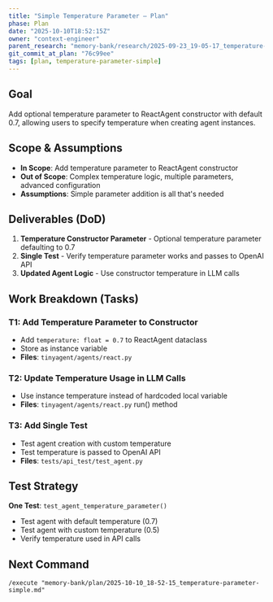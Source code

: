 ```yaml
---
title: "Simple Temperature Parameter – Plan"
phase: Plan
date: "2025-10-10T18:52:15Z"
owner: "context-engineer"
parent_research: "memory-bank/research/2025-09-23_19-05-17_temperature-parameter-enhancement.md"
git_commit_at_plan: "76c99ee"
tags: [plan, temperature-parameter-simple]
---
```


## Goal
Add optional temperature parameter to ReactAgent constructor with default 0.7, allowing users to specify temperature when creating agent instances.

## Scope & Assumptions
- **In Scope**: Add temperature parameter to ReactAgent constructor
- **Out of Scope**: Complex temperature logic, multiple parameters, advanced configuration
- **Assumptions**: Simple parameter addition is all that's needed

## Deliverables (DoD)
1. **Temperature Constructor Parameter** - Optional temperature parameter defaulting to 0.7
2. **Single Test** - Verify temperature parameter works and passes to OpenAI API
3. **Updated Agent Logic** - Use constructor temperature in LLM calls

## Work Breakdown (Tasks)

### T1: Add Temperature Parameter to Constructor
- Add `temperature: float = 0.7` to ReactAgent dataclass
- Store as instance variable
- **Files**: `tinyagent/agents/react.py`

### T2: Update Temperature Usage in LLM Calls
- Use instance temperature instead of hardcoded local variable
- **Files**: `tinyagent/agents/react.py` run() method

### T3: Add Single Test
- Test agent creation with custom temperature
- Test temperature is passed to OpenAI API
- **Files**: `tests/api_test/test_agent.py`

## Test Strategy
**One Test**: `test_agent_temperature_parameter()`
- Test agent with default temperature (0.7)
- Test agent with custom temperature (0.5)
- Verify temperature used in API calls

## Next Command
`/execute "memory-bank/plan/2025-10-10_18-52-15_temperature-parameter-simple.md"`
